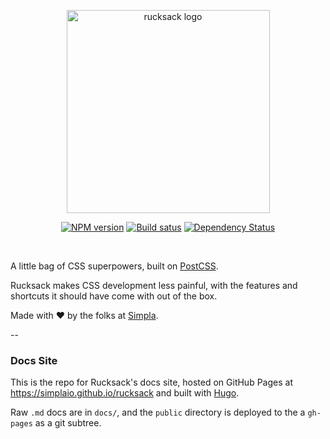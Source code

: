 <p align="center">
 <img src="http://simplaio.github.io/rucksack/logo.png" alt="rucksack logo" height="325" />
</p>

<p align="center">
  <a href="https://npmjs.org/package/rucksack-css" target="_blank"><img src="https://badge.fury.io/js/rucksack-css.svg" alt="NPM version" /></a>
  <a href="https://travis-ci.org/simplaio/rucksack" target="_blank"><img src="https://travis-ci.org/simplaio/rucksack.svg?branch=master" alt="Build satus" /></a>
  <a href="https://david-dm.org/simplaio/rucksack" target="_blank"><img src="https://david-dm.org/simplaio/rucksack.svg?theme=shields.io" alt="Dependency Status" /></a>
</p>

<br/>

A little bag of CSS superpowers, built on [PostCSS](https://github.com/postcss/postcss).

Rucksack makes CSS development less painful, with the features and shortcuts it should have come with out of the box.

Made with &#9829; by the folks at [Simpla](http://simpla.io).

--

### Docs Site

This is the repo for Rucksack's docs site, hosted on GitHub Pages at https://simplaio.github.io/rucksack and built with [Hugo](http://gohugo.io).

Raw `.md` docs are in `docs/`, and the `public` directory is deployed to the a `gh-pages` as a git subtree.
